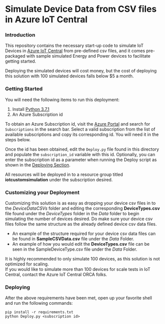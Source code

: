 # Simulate Device Data from CSV files in Azure IoT Central

### Introduction
This repository contains the necessary start-up code to simulate IoT Devices in [Azure IoT Central](https://azure.microsoft.com/en-us/services/iot-central/) from pre-defined csv files, and it comes pre-packaged with sample simulated Energy and Power devices to facilitate getting started.

Deploying the simulated devices will cost money, but the cost of deploying this solution with 100 simulated devices falls below $5 a month.

### Getting Started
You will need the following items to run this deployment:
1. Install [Python 3.7.1](https://www.python.org/downloads/release/python-371/) <br />
1. An Azure Subscription id

To obtain an Azure Subscription id, visit the [Azure Portal](https://portal.azure.com) and search for `Subscriptions` in the search bar. Select a valid subscription from the list of available subscriptions and copy its corresponding id. You will need it in the steps below.

Once the id has been obtained, edit the `Deploy.py` file found in this directory and populate the `subscription_id` variable with this id. Optionally, you can enter the subscription id as a parameter when running the Deploy script as shown in the [Deploying Section](#Deploying). <br />

All resources will be deployed in to a resource group titled **iotcustomsimulation** under the subscription desired.

### Customizing your Deployment
Customizing this solution is as easy as dropping your device csv files in to the *DeviceDataCSVs* folder and editing the corresponding **DeviceTypes.csv** file found under the *DeviceTypes* folder in the *Data* folder to begin simulating the number of devices desired. Do make sure your device csv files follow the same structure as the already defined device csv data files. <br />

* An example of the structure required for your device csv data files can be found in **SampleCSVData.csv** file under the *Data* Folder.
* An example of how you would edit the **DeviceTypes.csv** file can be seen in the SampleDeviceType.csv file under the *Data* Folder.

It is highly recommended to only simulate 100 devices, as this solution is not optimized for scaling. <br />
If you would like to simulate more than 100 devices for scale tests in IoT Central, contact the Azure IoT Central ORCA folks.
### Deploying 

After the above requirements have been met, open up your favorite shell and run the following commands:

`pip install -r requirements.txt` <br />
`python Deploy.py <subscription id> `